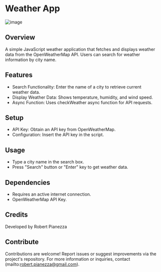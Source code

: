 # Weather App
![image](https://github.com/MagneticZebra/Weather-App/assets/87204308/b9d2510c-152f-4232-b163-a3d8b711b24d)

## Overview
A simple JavaScript weather application that fetches and displays weather data from the OpenWeatherMap API. Users can search for weather information by city name.

## Features
- Search Functionality: Enter the name of a city to retrieve current weather data.
- Display Weather Data: Shows temperature, humidity, and wind speed.
- Async Function: Uses checkWeather async function for API requests.

## Setup
- API Key: Obtain an API key from OpenWeatherMap.
- Configuration: Insert the API key in the script.

## Usage
- Type a city name in the search box.
- Press "Search" button or "Enter" key to get weather data.

## Dependencies
- Requires an active internet connection.
- OpenWeatherMap API Key.

## Credits
Developed by Robert Pianezza

## Contribute
Contributions are welcome! Report issues or suggest improvements via the project's repository.
For more information or inquiries, contact (mailto:robert.pianezza@gmail.com).

